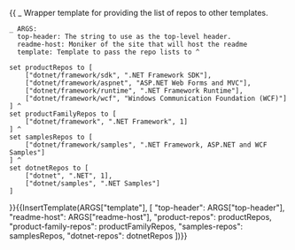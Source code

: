 {{
    _ Wrapper template for providing the list of repos to other templates.

    _ ARGS:
      top-header: The string to use as the top-level header.
      readme-host: Moniker of the site that will host the readme
      template: Template to pass the repo lists to ^

    set productRepos to [
        ["dotnet/framework/sdk", ".NET Framework SDK"],
        ["dotnet/framework/aspnet", "ASP.NET Web Forms and MVC"],
        ["dotnet/framework/runtime", ".NET Framework Runtime"],
        ["dotnet/framework/wcf", "Windows Communication Foundation (WCF)"]
    ] ^
    set productFamilyRepos to [
        ["dotnet/framework", ".NET Framework", 1]
    ] ^
    set samplesRepos to [
        ["dotnet/framework/samples", ".NET Framework, ASP.NET and WCF Samples"]
    ] ^
    set dotnetRepos to [
        ["dotnet", ".NET", 1],
        ["dotnet/samples", ".NET Samples"]
    ]

}}{{InsertTemplate(ARGS["template"], [
    "top-header": ARGS["top-header"],
    "readme-host": ARGS["readme-host"],
    "product-repos": productRepos,
    "product-family-repos": productFamilyRepos,
    "samples-repos": samplesRepos,
    "dotnet-repos": dotnetRepos
])}}